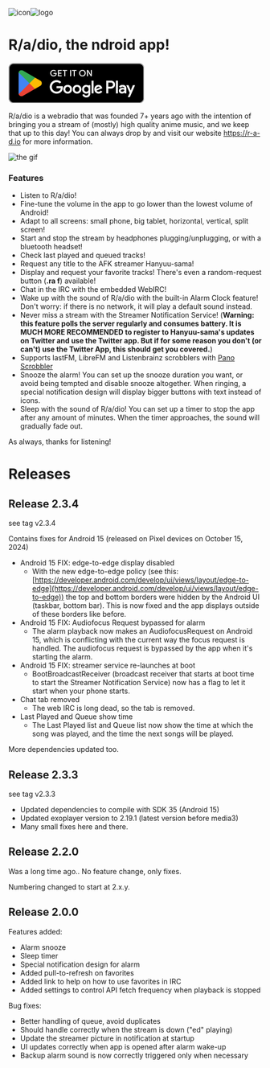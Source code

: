 ![icon](https://r-a-d.io/assets/logo_image_small.png)![logo](https://r-a-d.io/assets/logotitle_2.png)

# R/a/dio, the ndroid app!


[![](_README_assets/GetItOnGooglePlay_Badge_Web_color_English.png)
](https://play.google.com/store/apps/details?id=io.r_a_d.radio2)


R/a/dio is a webradio that was founded 7+ years ago with the intention of bringing you a stream of (mostly) high quality anime music, and we keep that up to this day! You can always drop by and visit our website https://r-a-d.io for more information.

![the gif](./demo.gif)

### Features

- Listen to R/a/dio!
- Fine-tune the volume in the app to go lower than the lowest volume of Android!
- Adapt to all screens: small phone, big tablet, horizontal, vertical, split screen!
- Start and stop the stream by headphones plugging/unplugging, or with a bluetooth headset!
- Check last played and queued tracks!
- Request any title to the AFK streamer Hanyuu-sama!
- Display and request your favorite tracks! There's even a random-request button (**.ra f**) available!
- Chat in the IRC with the embedded WebIRC!
- Wake up with the sound of R/a/dio with the built-in Alarm Clock feature! Don't worry: if there is no network, it will play a default sound instead.
- Never miss a stream with the Streamer Notification Service! (**Warning: this feature polls the server regularly and consumes battery. It is MUCH MORE RECOMMENDED to register to Hanyuu-sama's updates on Twitter and use the Twitter app. But if for some reason you don't (or can't) use the Twitter App, this should get you covered.**)
- Supports lastFM, LibreFM and Listenbrainz scrobblers with [Pano Scrobbler](https://play.google.com/store/apps/details?id=com.arn.scrobble)
- Snooze the alarm! You can set up the snooze duration you want, or avoid being tempted and disable snooze altogether. When ringing, a special notification design will display bigger buttons with text instead of icons.
- Sleep with the sound of R/a/dio! You can set up a timer to stop the app after any amount of minutes. When the timer approaches, the sound will gradually fade out.

As always, thanks for listening!


# Releases

## Release 2.3.4

see tag v2.3.4

Contains fixes for Android 15 (released on Pixel devices on October 15, 2024)

- Android 15 FIX: edge-to-edge display disabled
  + With the new edge-to-edge policy (see this: [https://developer.android.com/develop/ui/views/layout/edge-to-edge](https://developer.android.com/develop/ui/views/layout/edge-to-edge)) the top and bottom borders were hidden by the Android UI (taskbar, bottom bar). This is now fixed and the app displays outside of these borders like before.
- Android 15 FIX: Audiofocus Request bypassed for alarm
  + The alarm playback now makes an AudiofocusRequest on Android 15, which is conflicting with the current way the focus request is handled. The audiofocus request is bypassed by the app when it's starting the alarm.
- Android 15 FIX: streamer service re-launches at boot
  + BootBroadcastReceiver (broadcast receiver that starts at boot time to start the Streamer Notification Service) now has a flag to let it start when your phone starts.
- Chat tab removed
  + The web IRC is long dead, so the tab is removed.
- Last Played and Queue show time
  + The Last Played list and Queue list now show the time at which the song was played, and the time the next songs will be played.

More dependencies updated too.

## Release 2.3.3

see tag v2.3.3

- Updated dependencies to compile with SDK 35 (Android 15)
- Updated exoplayer version to 2.19.1 (latest version before media3)
- Many small fixes here and there.

## Release 2.2.0

Was a long time ago.. No feature change, only fixes.

Numbering changed to start at 2.x.y.

## Release 2.0.0

Features added: 
- Alarm snooze
- Sleep timer
- Special notification design for alarm
- Added pull-to-refresh on favorites
- Added link to help on how to use favorites in IRC
- Added settings to control API fetch frequency when playback is stopped

Bug fixes:
- Better handling of queue, avoid duplicates
- Should handle correctly when the stream is down ("ed" playing)
- Update the streamer picture in notification at startup
- UI updates correctly when app is opened after alarm wake-up
- Backup alarm sound is now correctly triggered only when necessary
